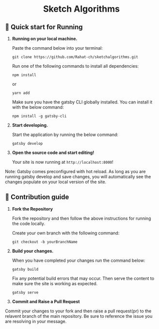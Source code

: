 
<h1 align="center">
  Sketch Algorithms
</h1>


## 🚀 Quick start for Running

1.  **Running on your local machine.**
    
    Paste the command below into your terminal:
    
    ```git clone https://github.com/Rahat-ch/sketchalgorithms.git```
    
    Run one of the following commands to install all dependencies:
    
    ```npm install```
    
    or 
    
    ```yarn add```
    
    Make sure you have the gatsby CLI globally installed. You can install it with the below command:
    
    ```npm install -g gatsby-cli```

2.  **Start developing.**

    Start the application by running the below command:

    ```gatsby develop```

3.  **Open the source code and start editing!**

    Your site is now running at `http://localhost:8000`!

Note: Gatsby comes preconfigured with hot reload. As long as you are running gatsby develop and save changes, you will automatically see the changes populate on your local version of the site. 

## 💫 Contribution guide


1.  **Fork the Repository**

    Fork the repository and then follow the above instructions for running the code locally. 
    
    Create your own branch with the following command:
    
    ```git checkout -b yourBranchName```

2.  **Build your changes.**

    When you have completed your changes run the command below:

    ```gatsby build```
    
    Fix any potential build errors that may occur. Then serve the content to make sure the site is working as expected.
    
    ```gatsby serve```
    
 3.  **Commit and Raise a Pull Request**
    
   Commit your changes to your fork and then raise a pull request(pr) to the relavent branch of the main repository. 
   Be sure to reference the issue you are resolving in your message. 
  
